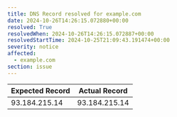 ```yaml
---
title: DNS Record resolved for example.com
date: 2024-10-26T14:26:15.072880+00:00
resolved: True
resolvedWhen: 2024-10-26T14:26:15.072887+00:00
resolvedStartTime: 2024-10-25T21:09:43.191474+00:00
severity: notice
affected:
  - example.com
section: issue
---
```


| Expected Record  | Actual Record  |
|------------------|----------------|
| 93.184.215.14 | 93.184.215.14 |
